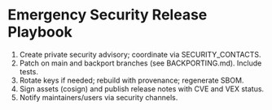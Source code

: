 
# Emergency Security Release Playbook
1. Create private security advisory; coordinate via SECURITY_CONTACTS.
2. Patch on main and backport branches (see BACKPORTING.md). Include tests.
3. Rotate keys if needed; rebuild with provenance; regenerate SBOM.
4. Sign assets (cosign) and publish release notes with CVE and VEX status.
5. Notify maintainers/users via security channels.
